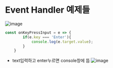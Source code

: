 # Event Handler 예제들

![image](https://user-images.githubusercontent.com/61460836/158500243-71131070-e25c-42a6-8a99-aca9901d6efe.png)

```js
const onKeyPressInput = e => {
        if(e.key === 'Enter'){
            console.log(e.target.value);
        }
    }
```
+ text입력하고 enter누르면 console창에 뜸
    ![image](https://user-images.githubusercontent.com/61460836/158500325-530d2b1a-d7c5-4a8b-8a08-0e7053a121bd.png)
